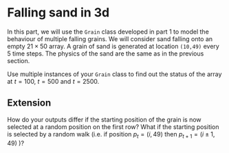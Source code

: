 # Falling sand in 3d
In this part, we will use the `Grain` class developed in part 1 to model the behaviour of multiple falling grains. We will consider sand falling onto an empty $21 \times 50$ array. A grain of sand is generated at location `(10,49)` every 5 time steps. The physics of the sand are the same as in the previous section. 

Use multiple instances of your `Grain` class to find out the status of the array at $t=100$, $t=500$ and $t=2500$. 

## Extension
How do your outputs differ if the starting position of the grain is now selected at a random position on the first row? What if the starting position is selected by a random walk (i.e. if position $p_t = (i, 49)$ then $p_{t+1} = (i \pm 1, 49)$ )?
